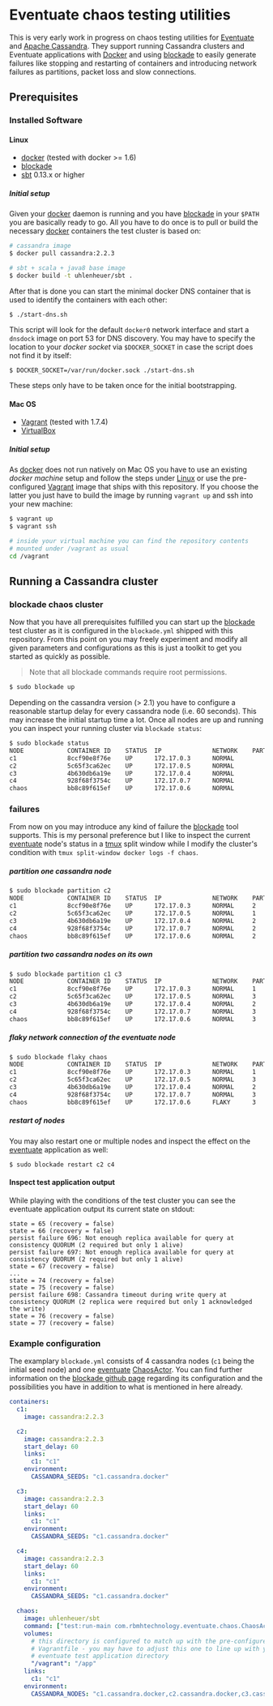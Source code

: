 Eventuate chaos testing utilities
=================================

This is very early work in progress on chaos testing utilities for [Eventuate][eventuate] and [Apache
Cassandra](http://cassandra.apache.org/). They support running Cassandra clusters and Eventuate applications with
[Docker][docker] and using [blockade][blockade] to easily generate failures like stopping and restarting of containers
and introducing network failures as partitions, packet loss and slow connections.

Prerequisites
-------------

### Installed Software

#### Linux

- [docker][docker] (tested with docker >= 1.6)
- [blockade][blockade]
- [sbt](http://www.scala-sbt.org/download.html) 0.13.x or higher

##### Initial setup

Given your [docker][docker] daemon is running and you have [blockade][blockade] in your `$PATH` you are basically ready
to go. All you have to do once is to pull or build the necessary [docker][docker] containers the test cluster is based
on:

``` bash
# cassandra image
$ docker pull cassandra:2.2.3

# sbt + scala + java8 base image
$ docker build -t uhlenheuer/sbt .
```

After that is done you can start the minimal docker DNS container that is used to identify the containers with each
other:

    $ ./start-dns.sh

This script will look for the default `docker0` network interface and start a `dnsdock` image on port 53 for DNS
discovery. You may have to specify the location to your *docker socket* via `$DOCKER_SOCKET` in case the script does not
find it by itself:

    $ DOCKER_SOCKET=/var/run/docker.sock ./start-dns.sh

These steps only have to be taken once for the initial bootstrapping.

#### Mac OS

- [Vagrant][vagrant] (tested with 1.7.4)
- [VirtualBox](https://www.virtualbox.org/)

##### Initial setup

As [docker][docker] does not run natively on Mac OS you have to use an existing *docker machine* setup and follow the
steps under [Linux](#linux) or use the pre-configured [Vagrant][vagrant] image that ships with this repository. If you
choose the latter you just have to build the image by running `vagrant up` and ssh into your new machine:

```bash
$ vagrant up
$ vagrant ssh

# inside your virtual machine you can find the repository contents
# mounted under /vagrant as usual
cd /vagrant
```

Running a Cassandra cluster
---------------------------

### blockade chaos cluster

Now that you have all prerequisites fulfilled you can start up the [blockade][blockade] test cluster as it is configured
in the `blockade.yml` shipped with this repository. From this point on you may freely experiment and modify all given
parameters and configurations as this is just a toolkit to get you started as quickly as possible.

> Note that all blockade commands require root permissions.

```bash
$ sudo blockade up
```

Depending on the cassandra version (> 2.1) you have to configure a reasonable startup delay for every cassandra node
(i.e. 60 seconds). This may increase the initial startup time a lot. Once all nodes are up and running you can inspect
your running cluster via `blockade status`:

```bash
$ sudo blockade status
NODE            CONTAINER ID    STATUS  IP              NETWORK    PARTITION
c1              8ccf90e8f76e    UP      172.17.0.3      NORMAL
c2              5c65f3ca62ec    UP      172.17.0.5      NORMAL
c3              4b630db6a19e    UP      172.17.0.4      NORMAL
c4              928f68f3754c    UP      172.17.0.7      NORMAL
chaos           bb8c89f615ef    UP      172.17.0.6      NORMAL
```

### failures

From now on you may introduce any kind of failure the [blockade][blockade] tool supports. This is my personal preference
but I like to inspect the current [eventuate][eventuate] node's status in a [tmux](https://tmux.github.io/) split window
while I modify the cluster's condition with `tmux split-window docker logs -f chaos`.

##### partition one cassandra node

``` bash
$ sudo blockade partition c2
NODE            CONTAINER ID    STATUS  IP              NETWORK    PARTITION
c1              8ccf90e8f76e    UP      172.17.0.3      NORMAL     2
c2              5c65f3ca62ec    UP      172.17.0.5      NORMAL     1
c3              4b630db6a19e    UP      172.17.0.4      NORMAL     2
c4              928f68f3754c    UP      172.17.0.7      NORMAL     2
chaos           bb8c89f615ef    UP      172.17.0.6      NORMAL     2
```

##### partition two cassandra nodes on its own

``` bash
$ sudo blockade partition c1 c3
NODE            CONTAINER ID    STATUS  IP              NETWORK    PARTITION
c1              8ccf90e8f76e    UP      172.17.0.3      NORMAL     1
c2              5c65f3ca62ec    UP      172.17.0.5      NORMAL     3
c3              4b630db6a19e    UP      172.17.0.4      NORMAL     2
c4              928f68f3754c    UP      172.17.0.7      NORMAL     3
chaos           bb8c89f615ef    UP      172.17.0.6      NORMAL     3
```

##### flaky network connection of the eventuate node

``` bash
$ sudo blockade flaky chaos
NODE            CONTAINER ID    STATUS  IP              NETWORK    PARTITION
c1              8ccf90e8f76e    UP      172.17.0.3      NORMAL     1
c2              5c65f3ca62ec    UP      172.17.0.5      NORMAL     3
c3              4b630db6a19e    UP      172.17.0.4      NORMAL     2
c4              928f68f3754c    UP      172.17.0.7      NORMAL     3
chaos           bb8c89f615ef    UP      172.17.0.6      FLAKY      3
```

##### restart of nodes

You may also restart one or multiple nodes and inspect the effect on the [eventuate][eventuate] application as well:

    $ sudo blockade restart c2 c4

#### Inspect test application output

While playing with the conditions of the test cluster you can see the eventuate application output its current state on
stdout:

```
state = 65 (recovery = false)
state = 66 (recovery = false)
persist failure 696: Not enough replica available for query at consistency QUORUM (2 required but only 1 alive)
persist failure 697: Not enough replica available for query at consistency QUORUM (2 required but only 1 alive)
state = 67 (recovery = false)
...
state = 74 (recovery = false)
state = 75 (recovery = false)
persist failure 698: Cassandra timeout during write query at consistency QUORUM (2 replica were required but only 1 acknowledged the write)
state = 76 (recovery = false)
state = 77 (recovery = false)
```

### Example configuration

The examplary `blockade.yml` consists of 4 cassandra nodes (`c1` being the initial seed node) and one
[eventuate][eventuate] [ChaosActor](./src/test/scala/com/rbmhtechnology/eventuate/chaos/ChaosActor.scala).
You can find further information on the [blockade github page][blockade] regarding its configuration and the
possibilities you have in addition to what is mentioned in here already.

``` yaml
containers:
  c1:
    image: cassandra:2.2.3

  c2:
    image: cassandra:2.2.3
    start_delay: 60
    links:
      c1: "c1"
    environment:
      CASSANDRA_SEEDS: "c1.cassandra.docker"

  c3:
    image: cassandra:2.2.3
    start_delay: 60
    links:
      c1: "c1"
    environment:
      CASSANDRA_SEEDS: "c1.cassandra.docker"

  c4:
    image: cassandra:2.2.3
    start_delay: 60
    links:
      c1: "c1"
    environment:
      CASSANDRA_SEEDS: "c1.cassandra.docker"

  chaos:
    image: uhlenheuer/sbt
    command: ["test:run-main com.rbmhtechnology.eventuate.chaos.ChaosActor -d"]
    volumes:
      # this directory is configured to match up with the pre-configured
      # Vagrantfile - you may have to adjust this one to line up with your
      # eventuate test application directory
      "/vagrant": "/app"
    links:
      c1: "c1"
    environment:
      CASSANDRA_NODES: "c1.cassandra.docker,c2.cassandra.docker,c3.cassandra.docker,c4.cassandra.docker"
```


[docker]: https://www.docker.com/
[blockade]: https://github.com/kongo2002/blockade
[vagrant]: https://www.vagrantup.com/
[eventuate]: https://github.com/RBMHTechnology/eventuate
